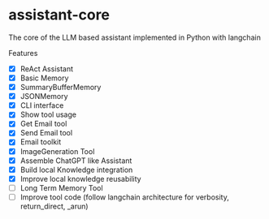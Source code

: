 # assistant-core
The core of the LLM based assistant implemented in Python with langchain

Features
- [x] ReAct Assistant
- [x] Basic Memory
- [x] SummaryBufferMemory
- [x] JSONMemory
- [x] CLI interface
- [x] Show tool usage
- [x] Get Email tool
- [x] Send Email tool
- [x] Email toolkit
- [x] ImageGeneration Tool
- [x] Assemble ChatGPT like Assistant
- [x] Build local Knowledge integration
- [x] Improve local knowledge reusability
- [ ] Long Term Memory Tool
- [ ] Improve tool code (follow langchain architecture for verbosity, return_direct, _arun)
